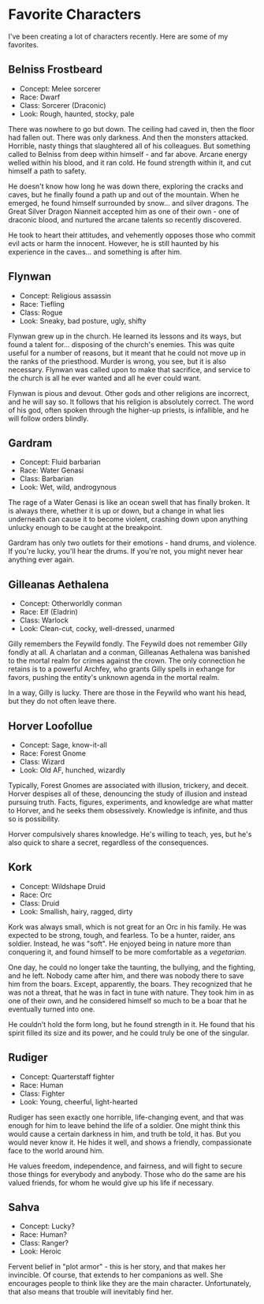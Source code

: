 # Favorite Characters

I've been creating a lot of characters recently. Here are some of my favorites.

## Belniss Frostbeard

* Concept: Melee sorcerer
* Race: Dwarf
* Class: Sorcerer (Draconic)
* Look: Rough, haunted, stocky, pale

There was nowhere to go but down. The ceiling had caved in, then the floor had fallen out. There was only darkness. And then the monsters attacked. Horrible, nasty things that slaughtered all of his colleagues. But something called to Belniss from deep within himself - and far above. Arcane energy welled within his blood, and it ran cold. He found strength within it, and cut himself a path to safety.

He doesn't know how long he was down there, exploring the cracks and caves, but he finally found a path up and out of the mountain. When he emerged, he found himself surrounded by snow... and silver dragons. The Great Silver Dragon Nianneit accepted him as one of their own - one of draconic blood, and nurtured the arcane talents so recently discovered.

He took to heart their attitudes, and vehemently opposes those who commit evil acts or harm the innocent. However, he is still haunted by his experience in the caves... and something is after him.

## Flynwan

* Concept: Religious assassin
* Race: Tiefling
* Class: Rogue
* Look: Sneaky, bad posture, ugly, shifty

Flynwan grew up in the church. He learned its lessons and its ways, but found a talent for... disposing of the church's enemies. This was quite useful for a number of reasons, but it meant that he could not move up in the ranks of the priesthood. Murder is wrong, you see, but it is also necessary. Flynwan was called upon to make that sacrifice, and service to the church is all he ever wanted and all he ever could want.

Flynwan is pious and devout. Other gods and other religions are incorrect, and he will say so. It follows that his religion is absolutely correct. The word of his god, often spoken through the higher-up priests, is infallible, and he will follow orders blindly.

## Gardram

* Concept: Fluid barbarian
* Race: Water Genasi
* Class: Barbarian
* Look: Wet, wild, androgynous

The rage of a Water Genasi is like an ocean swell that has finally broken. It is always there, whether it is up or down, but a change in what lies underneath can cause it to become violent, crashing down upon anything unlucky enough to be caught at the breakpoint.

Gardram has only two outlets for their emotions - hand drums, and violence. If you're lucky, you'll hear the drums. If you're not, you might never hear anything ever again.

## Gilleanas Aethalena

* Concept: Otherworldly conman
* Race: Elf (Eladrin)
* Class: Warlock
* Look: Clean-cut, cocky, well-dressed, unarmed

Gilly remembers the Feywild fondly. The Feywild does not remember Gilly fondly at all. A charlatan and a conman, Gilleanas Aethalena was banished to the mortal realm for crimes against the crown. The only connection he retains is to a powerful Archfey, who grants Gilly spells in exhange for favors, pushing the entity's unknown agenda in the mortal realm.

In a way, Gilly is lucky. There are those in the Feywild who want his head, but they do not often leave there.

## Horver Loofollue

* Concept: Sage, know-it-all
* Race: Forest Gnome
* Class: Wizard
* Look: Old AF, hunched, wizardly

Typically, Forest Gnomes are associated with illusion, trickery, and deceit. Horver despises all of these, denouncing the study of illusion and instead pursuing truth. Facts, figures, experiments, and knowledge are what matter to Horver, and he seeks them obsessively. Knowledge is infinite, and thus so is possibility.

Horver compulsively shares knowledge. He's willing to teach, yes, but he's also quick to share a secret, regardless of the consequences.

## Kork

* Concept: Wildshape Druid
* Race: Orc
* Class: Druid
* Look: Smallish, hairy, ragged, dirty

Kork was always small, which is not great for an Orc in his family. He was expected to be strong, tough, and fearless. To be a hunter, raider, ans soldier. Instead, he was "soft". He enjoyed being in nature more than conquering it, and found himself to be more comfortable as a *vegetarian*.

One day, he could no longer take the taunting, the bullying, and the fighting, and he left. Nobody came after him, and there was nobody there to save him from the boars. Except, apparently, the boars. They recognized that he was not a threat, that he was in fact in tune with nature. They took him in as one of their own, and he considered himself so much to be a boar that he eventually turned into one.

He couldn't hold the form long, but he found strength in it. He found that his spirit filled its size and its power, and he could truly be one of the singular.

## Rudiger

* Concept: Quarterstaff fighter
* Race: Human
* Class: Fighter
* Look: Young, cheerful, light-hearted

Rudiger has seen exactly one horrible, life-changing event, and that was enough for him to leave behind the life of a soldier. One might think this would cause a certain darkness in him, and truth be told, it has. But you would never know it. He hides it well, and shows a friendly, compassionate face to the world around him.

He values freedom, independence, and fairness, and will fight to secure those things for everybody and anybody. Those who do the same are his valued friends, for whom he would give up his life if necessary.

## Sahva

* Concept: Lucky?
* Race: Human?
* Class: Ranger?
* Look: Heroic

Fervent belief in "plot armor" - this is her story, and that makes her invincible. Of course, that extends to her companions as well. She encourages people to think like they are the main character. Unfortunately, that also means that trouble will inevitably find her.